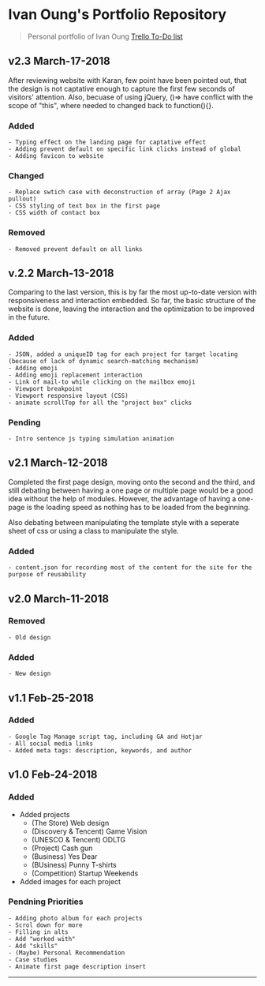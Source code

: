 # Ivan Oung's Portfolio Repository
> Personal portfolio of Ivan Oung
[Trello To-Do list](https://trello.com/c/a2vtr4ha/24-to-do)


## v2.3 March-17-2018
After reviewing website with Karan, few point have been pointed out, that the design is not captative enough to capture the first few seconds of visitors' attention. Also, becuase of using jQuery, ()=> have conflict with the scope of "this", where needed to changed back to function(){}.

### Added
    - Typing effect on the landing page for captative effect
    - Adding prevent default on specific link clicks instead of global
    - Adding favicon to website

### Changed
    - Replace swtich case with deconstruction of array (Page 2 Ajax pullout)
    - CSS styling of text box in the first page
    - CSS width of contact box

### Removed
    - Removed prevent default on all links


## v.2.2 March-13-2018
Comparing to the last version, this is by far the most up-to-date version with responsiveness and interaction embedded. So far, the basic structure of the website is done, leaving the interaction and the optimization to be improved in the future.

### Added
    - JSON, added a uniqueID tag for each project for target locating (because of lack of dynamic search-matching mechanism)
    - Adding emoji
    - Adding emoji replacement interaction
    - Link of mail-to while clicking on the mailbox emoji
    - Viewport breakpoint
    - Viewport responsive layout (CSS)
    - animate scrollTop for all the "project box" clicks

### Pending
    - Intro sentence js typing simulation animation

## v2.1 March-12-2018
Completed the first page design, moving onto the second and the third, and still debating between having a one page or multiple page would be a good idea without the help of modules. However, the advantage of having a one-page is the loading speed as nothing has to be loaded from the beginning.

Also debating between manipulating the template style with a seperate sheet of css or using a class to manipulate the style.
### Added
    - content.json for recording most of the content for the site for the purpose of reusability
    

## v2.0 March-11-2018
### Removed
    - Old design

### Added
    - New design


## v1.1 Feb-25-2018
### Added
    - Google Tag Manage script tag, including GA and Hotjar
    - All social media links
    - Added meta tags: description, keywords, and author
    

## v1.0 Feb-24-2018
### Added
- Added projects
    - (The Store) Web design
    - (Discovery & Tencent) Game Vision
    - (UNESCO & Tencent) ODLTG
    - (Project) Cash gun
    - (Business) Yes Dear
    - (BUsiness) Punny T-shirts
    - (Competition) Startup Weekends
- Added images for each project

### Pendning Priorities
    - Adding photo album for each projects
    - Scrol down for more
    - Filling in alts
    - Add "worked with"
    - Add "skills"
    - (Maybe) Personal Recommendation
    - Case studies
    - Animate first page description insert

---
[angular]: https://img.shields.io/badge/Framework-Angular-red.svg
[css]: https://img.shields.io/badge/Language-CSS-yellow.svg
[Javascript]: https://img.shields.io/badge/Language-Javascript-green.svg
[Email]: mailto:ivanoung@gmail.com
[Medium]: https://medium.com/@ivanoung
[Twitter]: https://twitter.com/IvanTheChaos
[Facebook]: https://www.facebook.com/ivanoung
[Github]: https://github.com/ivanoung
[Codepen]: https://codepen.io/ivanoung/
[Linkedin]: https://www.linkedin.com/in/ivanoung/
